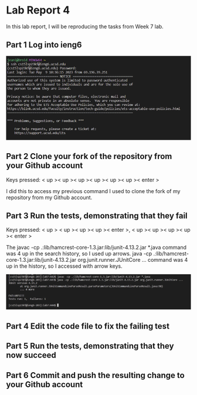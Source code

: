 # **Lab Report 4**
In this lab report, I will be reproducing the tasks from Week 7 lab.

## **Part 1** Log into ieng6
![Image](loging.png)

## **Part 2** Clone your fork of the repository from your Github account
Keys pressed: < up >< up >< up >< up >< up >< up >< enter >
  
I did this to access my previous command I used to clone the fork of my repository from my Github account.
## **Part 3** Run the tests, demonstrating that they fail
Keys pressed: < up > < up >< up >< up >< enter >, < up >< up >< up >< up >< enter > 
  
The javac -cp .:lib/hamcrest-core-1.3.jar:lib/junit-4.13.2.jar *.java command was 4 up in the search history, so I used up arrows. java -cp .:lib/hamcrest-core-1.3.jar:lib/junit-4.13.2.jar org.junit.runner.JUnitCore ... command was 4 up in the history, so I accessed with arrow keys.
  
![Image](testing.png)
## **Part 4** Edit the code file to fix the failing test

## **Part 5** Run the tests, demonstrating that they now succeed

## **Part 6** Commit and push the resulting change to your Github account

